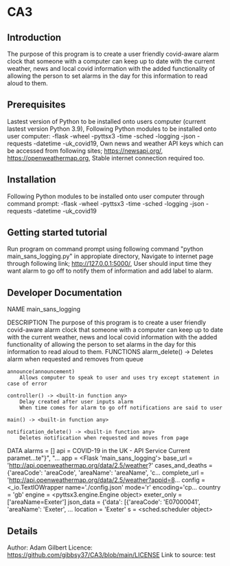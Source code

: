 # CA3
## Introduction 
The purpose of this program is to create a user friendly covid-aware alarm clock that someone with a computer can keep up to date with the current weather, news and local covid information with the added functionality of allowing the person to set alarms in the day for this information to read aloud to them.
## Prerequisites
Lastest version of Python to be installed onto users computer (current lastest version Python 3.9),
Following Python modules to be installed onto user computer:
-flask
-wheel
-pyttsx3
-time
-sched
-logging
-json
-requests
-datetime
-uk_covid19,
Own news and weather API keys which can be accessed from following sites; https://newsapi.org/, https://openweathermap.org,
Stable internet connection required too.
## Installation
Following Python modules to be installed onto user computer through command prompt:
-flask
-wheel
-pyttsx3
-time
-sched
-logging
-json
-requests
-datetime
-uk_covid19
## Getting started tutorial
Run program on command prompt using following command "python main_sans_logging.py" in appropiate directory,
Navigate to internet page through following link; http://127.0.0.1:5000/,
User should input time they want alarm to go off to notify them of information and add label to alarm.
## Developer Documentation
NAME
    main_sans_logging

DESCRIPTION
    The purpose of this program is to create a user friendly covid-aware alarm clock that someone with a computer can keep up to date with the current weather, news and local       covid information with the added functionality of allowing the person to set alarms in the day for this information to read aloud to them.
FUNCTIONS
    alarm_delete() -> <built-in function any>
        Deletes alarm when requested and removes from queue

    announce(announcement)
        Allows computer to speak to user and uses try except statement in case of error

    controller() -> <built-in function any>
        Delay created after user inputs alarm
        When time comes for alarm to go off notifications are said to user

    main() -> <built-in function any>

    notification_delete() -> <built-in function any>
        Deletes notification when requested and moves from page

DATA
    alarms = []
    api = COVID-19 in the UK - API Service
    Current paramet...te\"}",
        "...
    app = <Flask 'main_sans_logging'>
    base_url = 'http://api.openweathermap.org/data/2.5/weather?'
    cases_and_deaths = {'areaCode': 'areaCode', 'areaName': 'areaName', 'c...
    complete_url = 'http://api.openweathermap.org/data/2.5/weather?appid=8...
    config = <_io.TextIOWrapper name='./config.json' mode='r' encoding='cp...
    country = 'gb'
    engine = <pyttsx3.engine.Engine object>
    exeter_only = ['areaName=Exeter']
    json_data = {'data': [{'areaCode': 'E07000041', 'areaName': 'Exeter', ...
    location = 'Exeter'
    s = <sched.scheduler object>

## Details
Author: Adam Gilbert
Licence: https://github.com/gibbsy37/CA3/blob/main/LICENSE
Link to source: test
